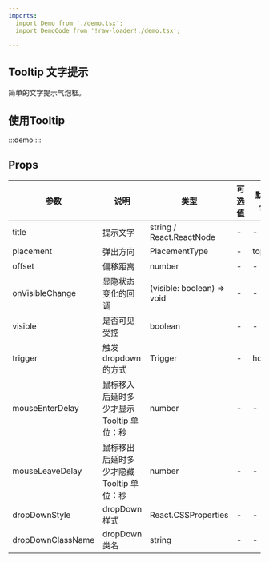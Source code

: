 ```yaml
---
imports:
  import Demo from './demo.tsx';
  import DemoCode from '!raw-loader!./demo.tsx';

---
```


## Tooltip 文字提示

简单的文字提示气泡框。

## 使用Tooltip

:::demo
  <CodeBox code={DemoCode}>
    <Demo />
  </CodeBox>
:::

## Props
| 参数     | 说明     | 类型   | 可选值 | 默认值 |
| -------- | -------- | ------ | ------ | ------ |
| title | 提示文字 | string / React.ReactNode | - | - |
| placement | 弹出方向 | PlacementType | - | top |
| offset | 偏移距离 | number | - | - |
| onVisibleChange | 显隐状态变化的回调 | (visible: boolean) => void | - | - |
| visible | 是否可见 受控 | boolean | - | - |
| trigger | 触发 dropdown 的方式 | Trigger | - | hover |
| mouseEnterDelay | 鼠标移入后延时多少才显示 Tooltip 单位：秒 | number | - | - |
| mouseLeaveDelay | 鼠标移出后延时多少才隐藏 Tooltip 单位：秒 | number | - | - |
| dropDownStyle | dropDown 样式 | React.CSSProperties | - | - |
| dropDownClassName | dropDown 类名 | string | - | - |

